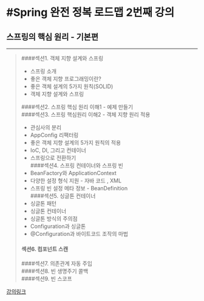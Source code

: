 # #Spring 완전 정복 로드맵 2번째 강의

## 스프링의 핵심 원리 - 기본편
---

> ####섹션1. 객체 지향 설계와 스프링
> * 스프링 소개
> * 좋은 객체 지향 프로그래밍이란?
> * 좋은 객체 설계의 5가지 원칙(SOLID)
> * 객체 지향 설계와 스프링 <br>
> 
> ####섹션2. 스프링 핵심 원리 이해1 - 예제 만들기  <br>
> ####섹션3. 스프링 핵심원리 이해2 - 객체 지향 원리 적용  <br>
> * 관심사의 분리
> * AppConfig 리팩터링
> * 좋은 객체 지향 설계의 5가지 원칙의 적용
> * IoC, DI, 그리고 컨테이너
> * 스프링으로 전환하기  <br>
> ####섹션4. 스프링 컨테이너와 스프링 빈  <br>
> * BeanFactory와 ApplicationContext
> * 다양한 설정 형식 지원 - 자바 코드 , XML
> * 스프링 빈 설정 메타 정보 - BeanDefinition <br>
> ####섹션5. 싱글톤 컨테이너
> * 싱글톤 패턴
> * 싱글톤 컨테이너
> * 싱글톤 방식의 주의점
> * Configuration과 싱글톤
> * @Configuration과 바이트코드 조작의 마법 <br>
>#### 섹션6. 컴포넌트 스캔  <br>
> ####섹션7. 의존관계 자동 주입  <br>
> ####섹션8. 빈 생명주기 콜백  <br>
> ####섹션9. 빈 스코프  <br>

[강의링크](https://inflearn.com/course/스프링-핵심-원리-기본편/dashboard)